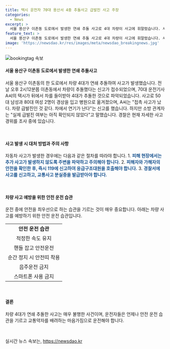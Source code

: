 ```yaml
---
title: 택시 운전자 70대 용산서 4중 추돌사고 급발진 사고 주장
categories:
  - News
excerpt: >
  서울 용산구 이촌동 도로에서 발생한 연쇄 추돌 사고로 4대 차량이 사고에 휘말렸습니다. 사고로 50대 남성과 80대 여성 2명이 경상을 입고 병원으로 옮겨졌고, 운전자 A씨는 급발진을 주장했지만 아직 확인되지 않았습니다. 경찰은 사고 경위를 조사 중입니다.
feature_text: >
  서울 용산구 이촌동 도로에서 발생한 연쇄 추돌 사고로 4대 차량이 사고에 휘말렸습니다. 사고로 50대 남성과 80대 여성 2명이 경상을 입고 병원으로 옮겨졌고, 운전자 A씨는 급발진을 주장했지만 아직 확인되지 않았습니다. 경찰은 사고 경위를 조사 중입니다.
image: 'https://newsdao.kr/res/images/meta/newsdao_breakingnews.jpg'
---
```


<p><img src="httpss://newsdao.kr/res/images/meta/newsdao_breakingnews.jpg" alt="bookingtag 속보" /></p>

<h4>서울 용산구 이촌동 도로에서 발생한 연쇄 추돌사고<br></h4>

<p>서울 용산구 이촌동의 한 도로에서 차량 4대가 연쇄 추돌하여 사고가 발생했습니다. 전날 오후 2시12분쯤 이촌동에서 차량이 추돌했다는 신고가 접수되었으며, 70대 운전기사 A씨의 택시가 뒤에서 차를 들이받아 4대가 추돌한 것으로 파악되었습니다. 사고로 50대 남성과 80대 여성 2명이 경상을 입고 병원으로 옮겨졌으며, A씨는 "접촉 사고가 났다. 차량 급발진인 것 같다. 차에서 연기가 난다"는 신고를 했습니다. 하지만 소방 관계자는 "실제 급발진 여부는 아직 확인되지 않았다"고 말했습니다. 경찰은 현재 자세한 사고 경위를 조사 중에 있습니다.</p>

<p data-ke-size="size16">&nbsp;</p>

<h4>사고 발생 시 대처 방법과 주의 사항</h4>

<p>자동차 사고가 발생한 경우에는 다음과 같은 절차를 따라야 합니다. 
1. <b><span style="color: #1a5490;">피해 현장에서는 추가 사고가 발생하지 않도록 주변을 파악하고 주의해야 합니다.</span></b>
2. <b><span style="color: #1a5490;">피해자와 가해자의 안전을 확인한 후, 즉시 119에 신고하여 응급구조대원을 호출해야 합니다.</span></b>
3. <b><span style="color: #1a5490;">경찰서에 사고를 신고하고, 교통사고 분실증을 발급받아야 합니다.</span></b></p>

<p data-ke-size="size16">&nbsp;</p>

<h4>차량 사고 예방을 위한 안전 운전 습관</h4>

<p>운전 중에 안전을 최우선으로 하는 습관을 기르는 것이 매우 중요합니다. 아래는 차량 사고를 예방하기 위한 안전 운전 습관입니다.</p>

<table>
    <tr>
        <td style="text-align: center; height: 17px;"><b>안전 운전 습관</b></td>
    </tr>
    <tr>
        <td style="text-align: center; height: 17px;">적정한 속도 유지</td>
    </tr>
    <tr>
        <td style="text-align: center; height: 17px;">핸들 잡고 안전운전</td>
    </tr>
    <tr>
        <td style="text-align: center; height: 17px;">순간 정지 시 안전띠 착용</td>
    </tr>
    <tr>
        <td style="text-align: center; height: 17px;">음주운전 금지</td>
    </tr>
    <tr>
        <td style="text-align: center; height: 17px;">스마트폰 사용 금지</td>
    </tr>
</table>

<p data-ke-size="size16">&nbsp;</p>

<h4>결론</h4>

<p>차량 4대가 연쇄 추돌한 사고는 매우 불행한 사건이며, 운전자들은 언제나 안전 운전 습관을 기르고 교통약자를 배려하는 마음가짐으로 운전해야 합니다.</p>

<p data-ke-size="size16">&nbsp;</p>
실시간 뉴스 속보는, <a href="https://newsdao.kr" rel="dofollow">https://newsdao.kr</a>



